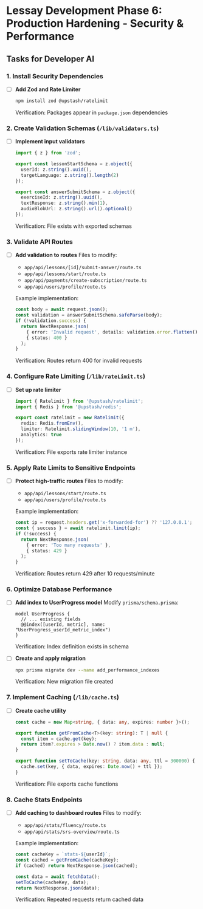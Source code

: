 # Lessay Development Phase 6: Production Hardening - Security & Performance

## Tasks for Developer AI

### 1. Install Security Dependencies
- [ ] **Add Zod and Rate Limiter**
  ```bash
  npm install zod @upstash/ratelimit
  ```
  Verification: Packages appear in `package.json` dependencies

### 2. Create Validation Schemas (`/lib/validators.ts`)
- [ ] **Implement input validators**
  ```typescript
  import { z } from 'zod';

  export const lessonStartSchema = z.object({
    userId: z.string().uuid(),
    targetLanguage: z.string().length(2)
  });

  export const answerSubmitSchema = z.object({
    exerciseId: z.string().uuid(),
    textResponse: z.string().min(1),
    audioBlobUrl: z.string().url().optional()
  });
  ```
  Verification: File exists with exported schemas

### 3. Validate API Routes
- [ ] **Add validation to routes**
  Files to modify:
  - `app/api/lessons/[id]/submit-answer/route.ts`
  - `app/api/lessons/start/route.ts`
  - `app/api/payments/create-subscription/route.ts`
  - `app/api/users/profile/route.ts`

  Example implementation:
  ```typescript
  const body = await request.json();
  const validation = answerSubmitSchema.safeParse(body);
  if (!validation.success) {
    return NextResponse.json(
      { error: 'Invalid request', details: validation.error.flatten() },
      { status: 400 }
    );
  }
  ```
  Verification: Routes return 400 for invalid requests

### 4. Configure Rate Limiting (`/lib/rateLimit.ts`)
- [ ] **Set up rate limiter**
  ```typescript
  import { Ratelimit } from '@upstash/ratelimit';
  import { Redis } from '@upstash/redis';

  export const ratelimit = new Ratelimit({
    redis: Redis.fromEnv(),
    limiter: Ratelimit.slidingWindow(10, '1 m'),
    analytics: true
  });
  ```
  Verification: File exports rate limiter instance

### 5. Apply Rate Limits to Sensitive Endpoints
- [ ] **Protect high-traffic routes**
  Files to modify:
  - `app/api/lessons/start/route.ts`
  - `app/api/users/profile/route.ts`

  Example implementation:
  ```typescript
  const ip = request.headers.get('x-forwarded-for') ?? '127.0.0.1';
  const { success } = await ratelimit.limit(ip);
  if (!success) {
    return NextResponse.json(
      { error: 'Too many requests' },
      { status: 429 }
    );
  }
  ```
  Verification: Routes return 429 after 10 requests/minute

### 6. Optimize Database Performance
- [ ] **Add index to UserProgress model**
  Modify `prisma/schema.prisma`:
  ```prisma
  model UserProgress {
    // ... existing fields
    @@index([userId, metric], name: "UserProgress_userId_metric_index")
  }
  ```
  Verification: Index definition exists in schema

- [ ] **Create and apply migration**
  ```bash
  npx prisma migrate dev --name add_performance_indexes
  ```
  Verification: New migration file created

### 7. Implement Caching (`/lib/cache.ts`)
- [ ] **Create cache utility**
  ```typescript
  const cache = new Map<string, { data: any, expires: number }>();

  export function getFromCache<T>(key: string): T | null {
    const item = cache.get(key);
    return item?.expires > Date.now() ? item.data : null;
  }

  export function setToCache(key: string, data: any, ttl = 300000) {
    cache.set(key, { data, expires: Date.now() + ttl });
  }
  ```
  Verification: File exports cache functions

### 8. Cache Stats Endpoints
- [ ] **Add caching to dashboard routes**
  Files to modify:
  - `app/api/stats/fluency/route.ts`
  - `app/api/stats/srs-overview/route.ts`

  Example implementation:
  ```typescript
  const cacheKey = `stats-${userId}`;
  const cached = getFromCache(cacheKey);
  if (cached) return NextResponse.json(cached);

  const data = await fetchData();
  setToCache(cacheKey, data);
  return NextResponse.json(data);
  ```
  Verification: Repeated requests return cached data